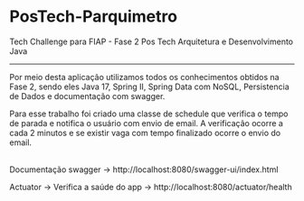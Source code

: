 # PosTech-Parquimetro
Tech Challenge para FIAP - Fase 2 Pos Tech Arquitetura e Desenvolvimento Java
<hr>
Por meio desta aplicação utilizamos todos os conhecimentos obtidos na Fase 2, sendo eles Java 17, Spring II,
Spring Data com NoSQL, Persistencia de Dados e documentação com swagger.

Para esse trabalho foi criado uma classe de schedule que verifica o tempo de parada e notifica o usuário com envio de email.
A verificação ocorre a cada 2 minutos e se existir vaga com tempo finalizado ocorre o envio do email.
<br><br>

Documentação swagger -> http://localhost:8080/swagger-ui/index.html

Actuator -> Verifica a saúde do app -> http://localhost:8080/actuator/health